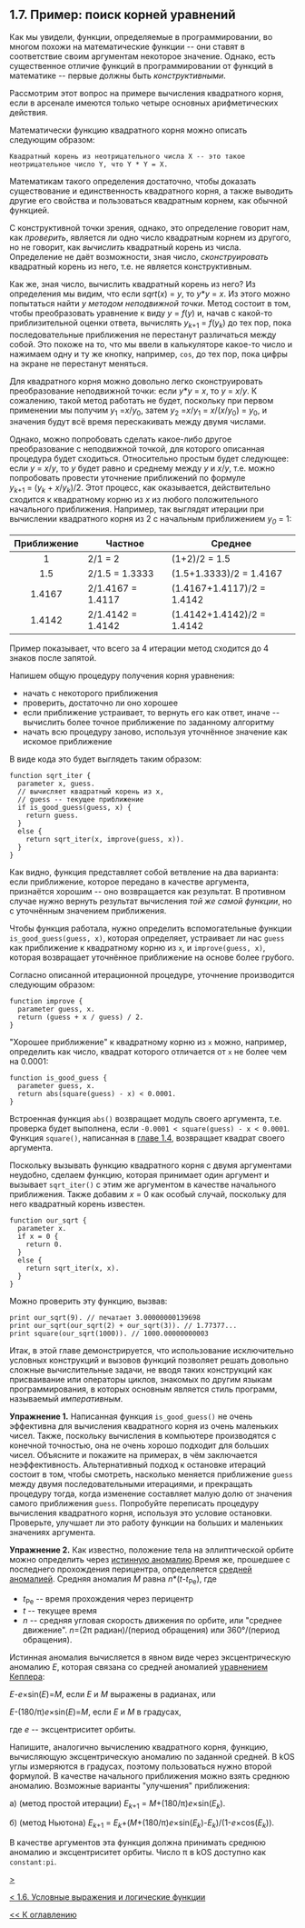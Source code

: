 ## 1.7. Пример: поиск корней уравнений

Как мы увидели, функции, определяемые в программировании, во многом похожи на математические 
функции -- они ставят в соответствие своим аргументам некоторое значение. Однако, есть 
существенное отличие функций в программировании от функций в математике -- первые должны быть 
*конструктивными*.

Рассмотрим этот вопрос на примере вычисления квадратного корня, если в арсенале имеются только 
четыре основных арифметических действия.

Математически функцию квадратного корня можно описать следующим образом:
```
Квадратный корень из неотрицательного числа X -- это такое неотрицательное число Y, что Y * Y = X.
```
Математикам такого определения достаточно, чтобы доказать существование и единственность квадратного 
корня, а также выводить другие его свойства и пользоваться квадратным корнем, как обычной функцией.

С конструктивной точки зрения, однако, это определение говорит нам, как *проверить*, является ли 
одно число квадратным корнем из другого, но не говорит, как *вычислить* квадратный корень из числа. 
Определение не даёт возможности, зная число, *сконструировать* квадратный корень из него, т.е. не 
является конструктивным.

Как же, зная число, вычислить квадратный корень из него? Из определения мы видим, что если 
*sqrt*(*x*)&nbsp;=&nbsp;*y*, то *y*\**y*&nbsp;=&nbsp;*x*. Из этого можно попытаться 
найти *y* *методом неподвижной точки*. Метод состоит в том, чтобы преобразовать уравнение к 
виду *y*&nbsp;=&nbsp;*f*(*y*) и, начав с какой-то приблизительной оценки ответа, вычислять 
*y*<sub>*k*+1</sub>&nbsp;=&nbsp;*f*(*y<sub>k</sub>*) до тех пор, пока последовательные приближения 
не перестанут различаться между собой. Это похоже на то, что мы ввели в калькуляторе какое-то 
число и нажимаем одну и ту же кнопку, например, `cos`, до тех пор, пока цифры на экране не 
перестанут меняться. 

Для квадратного корня можно довольно легко сконструировать преобразование неподвижной точки: 
если *y*\**y*&nbsp;=&nbsp;*x*, то *y*&nbsp;=&nbsp;*x*/*y*. К сожалению, такой метод работать 
не будет, поскольку при первом применении мы получим *y*<sub>1</sub>&nbsp;=*x*/*y*<sub>0</sub>, 
затем *y*<sub>2</sub>&nbsp;=*x*/*y*<sub>1</sub>&nbsp;=&nbsp;*x*/(*x*/*y*<sub>0</sub>)&nbsp;=&nbsp;*y*<sub>0</sub>,
и значения будут всё время перескакивать между двумя числами.

Однако, можно попробовать сделать какое-либо другое преобразование с неподвижной точкой, для 
которого описанная процедура будет сходиться. Относительно простым будет следующее: если 
*y*&nbsp;=&nbsp;*x*/*y*, то *y* будет равно и среднему между *y* и *x*/*y*, т.е. можно попробовать 
провести уточнение приближений по формуле *y*<sub>*k*+1</sub>&nbsp;=&nbsp;(*y<sub>k</sub>*&nbsp;+&nbsp;*x*/*y<sub>k</sub>*)/2.
Этот процесс, как оказывается, действительно сходится к квадратному корню из *x* из любого положительного 
начального приближения. Например, так выглядят итерации при вычислении квадратного корня из 2 
с начальным приближением *y<sub>0</sub>*&nbsp;=&nbsp;1:

| Приближение | Частное | Среднее |
|:-----------:|---------|-------- |
| 1 | 2/1 = 2 | (1+2)/2 = 1.5 |
| 1.5 | 2/1.5 = 1.3333 | (1.5+1.3333)/2 = 1.4167 |
| 1.4167 | 2/1.4167 = 1.4117 | (1.4167+1.4117)/2 = 1.4142 |
| 1.4142 | 2/1.4142 = 1.4142 | (1.4142+1.4142)/2 = 1.4142 |

Пример показывает, что всего за 4 итерации метод сходится до 4 знаков после запятой.

Напишем общую процедуру получения корня уравнения:
* начать с некоторого приближения
* проверить, достаточно ли оно хорошее
* если приближение устраивает, то вернуть его как ответ, иначе -- вычислить более точное приближение по заданному алгоритму
* начать всю процедуру заново, используя уточнённое значение как искомое приближение

В виде кода это будет выглядеть таким образом:
```
function sqrt_iter {
  parameter x, guess.
  // вычисляет квадратный корень из x,
  // guess -- текущее приближение
  if is_good_guess(guess, x) {
    return guess.
  }
  else {
    return sqrt_iter(x, improve(guess, x)).
  }
}
```
Как видно, функция представляет собой ветвление на два варианта: если приближение, которое 
передано в качестве аргумента, признаётся хорошим -- оно возвращается как результат. В 
противном случае нужно вернуть результат вычисления *той же самой функции*, но с уточнённым 
значением приближения.

Чтобы функция работала, нужно определить вспомогательные функции `is_good_guess(guess, x)`, 
которая определяет, устраивает ли нас `guess` как приближение к квадратному корню из `x`, и 
`improve(guess, x)`, которая возвращает уточнённое приближение на основе более грубого.

Согласно описанной итерационной процедуре, уточнение производится следующим образом:
```
function improve {
  parameter guess, x.
  return (guess + x / guess) / 2.
}
```

"Хорошее приближение" к квадратному корню из `x` можно, например, определить как число, квадрат 
которого отличается от `x` не более чем на 0.0001:
```
function is_good_guess {
  parameter guess, x.
  return abs(square(guess) - x) < 0.0001.
}
```
Встроенная функция `abs()` возвращает модуль своего аргумента, т.е. проверка будет выполнена, 
если `-0.0001 < square(guess) - x < 0.0001`. Функция `square()`, написанная в [главе 1.4](ch1.4.md), 
возвращает квадрат своего аргумента.

Поскольку вызывать функцию квадратного корня с двумя аргументами неудобно, сделаем функцию, которая 
принимает один аргумент и вызывает `sqrt_iter()` с этим же аргументом в качестве начального приближения. 
Также добавим *x*&nbsp;=&nbsp;0 как особый случай, поскольку для него квадратный корень известен.
```
function our_sqrt {
  parameter x.
  if x = 0 {
    return 0.
  }
  else {
    return sqrt_iter(x, x).
  }
}
```
Можно проверить эту функцию, вызвав:
```
print our_sqrt(9). // печатает 3.00000000139698
print our_sqrt(our_sqrt(2) + our_sqrt(3)). // 1.77377...
print square(our_sqrt(1000)). // 1000.00000000003
```
Итак, в этой главе демонстрируется, что использование исключительно условных конструкций и вызовов 
функций позволяет решать довольно сложные вычислительные задачи, не вводя таких конструкций как 
присваивание или операторы циклов, знакомых по другим языкам программирования, в которых основным 
является стиль программ, называемый *императивным*.

**Упражнение 1.** Написанная функция `is_good_guess()` не очень эффективна для вычисления квадратного 
корня из очень маленьких чисел. Также, поскольку вычисления в компьютере производятся с конечной 
точностью, она не очень хорошо подходит для больших чисел. Объясните и покажите на примерах, в чём 
заключается неэффективность. Альтернативный подход к остановке итераций состоит в том, чтобы смотреть, 
насколько меняется приближение `guess` между двумя последовательными итерациями, и прекращать 
процедуру тогда, когда изменение составляет малую долю от значения самого приближения `guess`. 
Попробуйте переписать процедуру вычисления квадратного корня, используя это условие остановки. Проверьте, 
улучшает ли это работу функции на больших и маленьких значениях аргумента.

**Упражнение 2.** Как известно, положение тела на эллиптической орбите можно определить через 
[истинную аномалию](https://ru.wikipedia.org/wiki/Элементы_орбиты#Аномалии).Время же, прошедшее с 
последнего прохождения перицентра, определяется [средней аномалией](https://ru.wikipedia.org/wiki/Кеплеровы_элементы_орбиты#Средняя_аномалия). 
Средняя аномалия *M* равна *n*\*(*t*-*t*<sub>Pe</sub>), где 
* *t*<sub>Pe</sub> -- время прохождения через перицентр
* *t* -- текущее время
* *n* -- средняя угловая скорость движения по орбите, или "среднее движение". *n*=(2π радиан)/(период обращения) или 360°/(период обращения).

Истинная аномалия вычисляется в явном виде через эксцентрическую аномалию *E*, которая связана со 
средней аномалией [уравнением Кеплера](https://ru.wikipedia.org/wiki/Уравнение_Кеплера#Эллиптическая_орбита):

*E*-*e*×sin(*E*)=*M*, если *E* и *M* выражены в радианах, или

*E*-(180/π)*e*×sin(*E*)=*M*, если *E* и *M* в градусах,

где *e* -- эксцентриситет орбиты.

Напишите, аналогично вычислению квадратного корня, функцию, вычисляющую эксцентрическую аномалию по заданной средней. 
В kOS углы измеряются в градусах, поэтому пользоваться нужно второй формулой. В качестве начального приближения можно 
взять среднюю аномалию. Возможные варианты "улучшения" приближения:

а) (метод простой итерации) *E*<sub>*k*+1</sub>&nbsp;=&nbsp;*M*+(180/π)*e*×sin(*E<sub>k</sub>*).

б) (метод Ньютона) *E*<sub>*k*+1</sub>&nbsp;=&nbsp;*E<sub>k</sub>*+(*M*+(180/π)*e*×sin(*E<sub>k</sub>*)-*E<sub>k</sub>*)/(1-*e*×cos(*E<sub>k</sub>*)).

В качестве аргументов эта функция должна принимать среднюю аномалию и эксцентриситет орбиты. 
Число π в kOS доступно как `constant:pi`.

[ \>](ch1.7.md)

[\< 1.6. Условные выражения и логические функции](ch1.6.md)

[\<\< К оглавлению](../../README.md)
